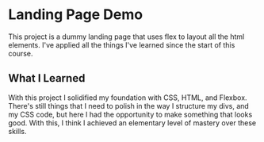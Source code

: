 <h1>Landing Page Demo</h1>
<p>
    This project is a dummy landing page that uses flex to layout all the html elements. I've applied all the things I've learned since the start of this course.
</p>

<h2>What I Learned</h2>
<p>
    With this project I solidified my foundation with CSS, HTML, and Flexbox. There's still things that I need to polish in the way I structure my divs, and my CSS code, but here I had the opportunity to make something that looks good. With this, I think I achieved an elementary level of mastery over these skills.
</p
